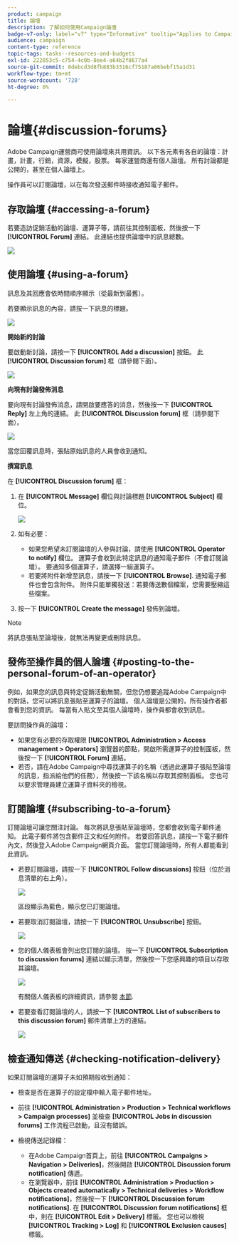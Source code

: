 ```yaml
---
product: campaign
title: 論壇
description: 了解如何使用Campaign論壇
badge-v7-only: label="v7" type="Informative" tooltip="Applies to Campaign Classic v7 only"
audience: campaign
content-type: reference
topic-tags: tasks--resources-and-budgets
exl-id: 222853c5-c754-4c0b-8ee4-a64b2f8677a4
source-git-commit: 8debcd3d8fb883b3316cf75187a86bebf15a1d31
workflow-type: tm+mt
source-wordcount: '728'
ht-degree: 0%

---
```


# 論壇{#discussion-forums}



Adobe Campaign運營商可使用論壇來共用資訊。 以下各元素有各自的論壇：計畫，計畫，行銷，資源，模擬，股票。 每家運營商還有個人論壇。 所有討論都是公開的，甚至在個人論壇上。

操作員可以訂閱論壇，以在每次發送郵件時接收通知電子郵件。

## 存取論壇 {#accessing-a-forum}

若要造訪促銷活動的論壇、運算子等，請前往其控制面板，然後按一下 **[!UICONTROL Forum]** 連結。 此連結也提供論壇中的訊息總數。

![](assets/mrm_forum_access_link.png)

## 使用論壇 {#using-a-forum}

訊息及其回應會依時間順序顯示（從最新到最舊）。

若要顯示訊息的內容，請按一下訊息的標題。

![](assets/mrm_forum_expand_msg.png)

**開始新的討論**

要啟動新討論，請按一下 **[!UICONTROL Add a discussion]** 按鈕。 此 **[!UICONTROL Discussion forum]** 框（請參閱下面）。

![](assets/mrm_forum_new_thread.png)

**向現有討論發佈消息**

要向現有討論發佈消息，請開啟要應答的消息，然後按一下 **[!UICONTROL Reply]** 左上角的連結。 此 **[!UICONTROL Discussion forum]** 框（請參閱下面）。

![](assets/mrm_forum_answer_msg.png)

當您回覆訊息時，張貼原始訊息的人員會收到通知。

**撰寫訊息**

在 **[!UICONTROL Discussion forum]** 框：

1. 在 **[!UICONTROL Message]** 欄位與討論標題 **[!UICONTROL Subject]** 欄位。

   ![](assets/mrm_forum_edit_msg.png)

1. 如有必要：

   * 如果您希望未訂閱論壇的人參與討論，請使用 **[!UICONTROL Operator to notify]** 欄位。 運算子會收到此特定訊息的通知電子郵件（不會訂閱論壇）。 要通知多個運算子，請選擇一組運算子。
   * 若要將附件新增至訊息，請按一下 **[!UICONTROL Browse]**. 通知電子郵件也會包含附件。 附件只能單獨發送：若要傳送數個檔案，您需要壓縮這些檔案。

1. 按一下 **[!UICONTROL Create the message]** 發佈到論壇。

>[!NOTE]
>
>將訊息張貼至論壇後，就無法再變更或刪除訊息。

## 發佈至操作員的個人論壇 {#posting-to-the-personal-forum-of-an-operator}

例如，如果您的訊息與特定促銷活動無關，但您仍想要追蹤Adobe Campaign中的對話，您可以將訊息張貼至運算子的論壇。 個人論壇是公開的，所有操作者都會看到您的資訊。 每當有人貼文至其個人論壇時，操作員都會收到訊息。

要訪問操作員的論壇：

* 如果您有必要的存取權限 **[!UICONTROL Administration > Access management > Operators]** 瀏覽器的節點，開啟所需運算子的控制面板，然後按一下 **[!UICONTROL Forum]** 連結。
* 若否，請在Adobe Campaign中尋找運算子的名稱（透過此運算子張貼至論壇的訊息，指派給他們的任務），然後按一下該名稱以存取其控制面板。 您也可以要求管理員建立運算子資料夾的檢視。

## 訂閱論壇 {#subscribing-to-a-forum}

訂閱論壇可讓您關注討論。 每次將訊息張貼至論壇時，您都會收到電子郵件通知。 此電子郵件將包含郵件正文和任何附件。 若要回答訊息，請按一下電子郵件內文，然後登入Adobe Campaign網頁介面。 當您訂閱論壇時，所有人都能看到此資訊。

* 若要訂閱論壇，請按一下 **[!UICONTROL Follow discussions]** 按鈕（位於消息清單的右上角）。

   ![](assets/mrm_forum_subscribe.png)

   區段顯示為藍色，顯示您已訂閱論壇。

* 若要取消訂閱論壇，請按一下 **[!UICONTROL Unsubscribe]** 按鈕。

   ![](assets/mrm_forum_unsubscribe.png)

* 您的個人儀表板會列出您訂閱的論壇。 按一下 **[!UICONTROL Subscription to discussion forums]** 連結以顯示清單，然後按一下您感興趣的項目以存取其論壇。

   ![](assets/platform_dashboard_operator_subscr_forums.png)

   有關個人儀表板的詳細資訊，請參閱 [本節](../../platform/using/access-management-operators.md).

* 若要查看訂閱論壇的人，請按一下 **[!UICONTROL List of subscribers to this discussion forum]** 郵件清單上方的連結。

   ![](assets/mrm_forum_subscribers.png)

## 檢查通知傳送 {#checking-notification-delivery}

如果訂閱論壇的運算子未如預期般收到通知：

* 檢查是否在運算子的設定檔中輸入電子郵件地址。
* 前往 **[!UICONTROL Administration > Production > Technical workflows > Campaign processes]** 並檢查 **[!UICONTROL Jobs in discussion forums]** 工作流程已啟動，且沒有錯誤。
* 檢視傳送記錄檔：

   * 在Adobe Campaign首頁上，前往 **[!UICONTROL Campaigns > Navigation > Deliveries]**，然後開啟 **[!UICONTROL Discussion forum notification]** 傳遞。
   * 在瀏覽器中，前往 **[!UICONTROL Administration > Production > Objects created automatically > Technical deliveries > Workflow notifications]**，然後按一下 **[!UICONTROL Discussion forum notifications]**.
   在 **[!UICONTROL Discussion forum notifications]** 框中，則在 **[!UICONTROL Edit > Delivery]** 標籤。 您也可以檢視 **[!UICONTROL Tracking > Log]** 和 **[!UICONTROL Exclusion causes]** 標籤。
